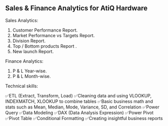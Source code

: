 ## Sales & Finance Analytics for AtiQ Hardware
Sales Analytics: 
 1. Customer Performance Report.
 2. Market Performance vs Targets Report.
 3. Division Report.
 4. Top / Bottom products Report .
 5. New launch Report.
 
 Finance Analytics: 
 1. P & L Year-wise.
 2. P & L Month-wise.

Technical skills:

✅ETL (Extract, Transform, Load)
✅Cleaning data and using VLOOKUP, INDEXMATCH, XLOOKUP to combine tables
✅Basic business math and stats such as Mean, Median, Mode, Variance, SD, and Correlation
✅Power Query
✅Data Modeling
✅DAX (Data Analysis Expression)
✅Power Pivot
✅Pivot Table
✅Conditional Formatting
✅Creating insightful business reports
